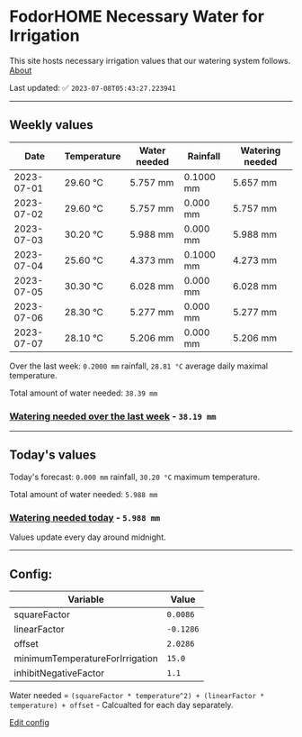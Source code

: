 # FodorHOME Necessary Water for Irrigation

This site hosts necessary irrigation values that our watering system follows. [About](https://github.com/redyau/irrigation)

Last updated: ✅ `2023-07-08T05:43:27.223941`

---

## Weekly values

| Date | Temperature | Water needed | Rainfall | Watering needed |
|-----|-----|-----|-----|-----|
| 2023-07-01 | 29.60 °C | 5.757 mm | 0.1000 mm | 5.657 mm |
| 2023-07-02 | 29.60 °C | 5.757 mm | 0.000 mm | 5.757 mm |
| 2023-07-03 | 30.20 °C | 5.988 mm | 0.000 mm | 5.988 mm |
| 2023-07-04 | 25.60 °C | 4.373 mm | 0.1000 mm | 4.273 mm |
| 2023-07-05 | 30.30 °C | 6.028 mm | 0.000 mm | 6.028 mm |
| 2023-07-06 | 28.30 °C | 5.277 mm | 0.000 mm | 5.277 mm |
| 2023-07-07 | 28.10 °C | 5.206 mm | 0.000 mm | 5.206 mm |


Over the last week: `0.2000 mm` rainfall, `28.81 °C` average daily maximal temperature.

Total amount of water needed: `38.39 mm`

### [Watering needed over the last week](lastweek.txt) - `38.19 mm`

---

## Today's values

Today's forecast: `0.000 mm` rainfall, `30.20 °C` maximum temperature.

Total amount of water needed: `5.988 mm`

### [Watering needed today](today.txt) - `5.988 mm`

Values update every day around midnight.

---

## Config:

| Variable | Value |
|-----|-----|
| squareFactor | `0.0086` |
| linearFactor | `-0.1286` |
| offset | `2.0286` |
| minimumTemperatureForIrrigation | `15.0` |
| inhibitNegativeFactor | `1.1` |

Water needed = `(squareFactor * temperature^2) + (linearFactor * temperature) + offset` - Calcualted for each day separately.

[Edit config](https://github.com/RedyAu/irrigation/edit/main/config.json)

